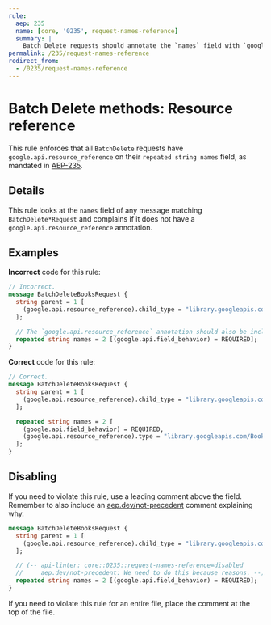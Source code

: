 ```yaml
---
rule:
  aep: 235
  name: [core, '0235', request-names-reference]
  summary: |
    Batch Delete requests should annotate the `names` field with `google.api.resource_reference`.
permalink: /235/request-names-reference
redirect_from:
  - /0235/request-names-reference
---
```


# Batch Delete methods: Resource reference

This rule enforces that all `BatchDelete` requests have
`google.api.resource_reference` on their `repeated string names` field, as mandated in
[AEP-235][].

## Details

This rule looks at the `names` field of any message matching `BatchDelete*Request` and
complains if it does not have a `google.api.resource_reference` annotation.

## Examples

**Incorrect** code for this rule:

```proto
// Incorrect.
message BatchDeleteBooksRequest {
  string parent = 1 [
    (google.api.resource_reference).child_type = "library.googleapis.com/Book"
  ];

  // The `google.api.resource_reference` annotation should also be included.
  repeated string names = 2 [(google.api.field_behavior) = REQUIRED];
}
```

**Correct** code for this rule:

```proto
// Correct.
message BatchDeleteBooksRequest {
  string parent = 1 [
    (google.api.resource_reference).child_type = "library.googleapis.com/Book"
  ];

  repeated string names = 2 [
    (google.api.field_behavior) = REQUIRED,
    (google.api.resource_reference).type = "library.googleapis.com/Book"
  ];
}
```

## Disabling

If you need to violate this rule, use a leading comment above the field.
Remember to also include an [aep.dev/not-precedent][] comment explaining why.

```proto
message BatchDeleteBooksRequest {
  string parent = 1 [
    (google.api.resource_reference).child_type = "library.googleapis.com/Book"
  ];

  // (-- api-linter: core::0235::request-names-reference=disabled
  //     aep.dev/not-precedent: We need to do this because reasons. --)
  repeated string names = 2 [(google.api.field_behavior) = REQUIRED];
}
```

If you need to violate this rule for an entire file, place the comment at the
top of the file.

[aep-235]: https://aep.dev/235
[aep.dev/not-precedent]: https://aep.dev/not-precedent

